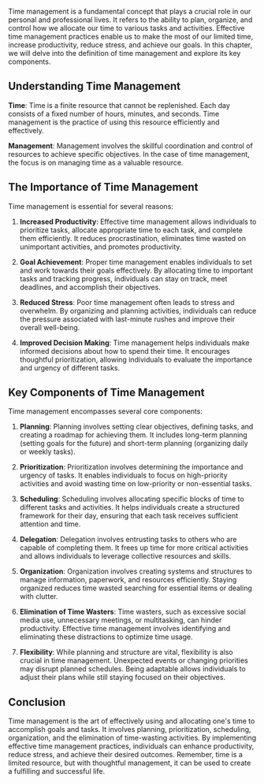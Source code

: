 
Time management is a fundamental concept that plays a crucial role in our personal and professional lives. It refers to the ability to plan, organize, and control how we allocate our time to various tasks and activities. Effective time management practices enable us to make the most of our limited time, increase productivity, reduce stress, and achieve our goals. In this chapter, we will delve into the definition of time management and explore its key components.

Understanding Time Management
-----------------------------

**Time**: Time is a finite resource that cannot be replenished. Each day consists of a fixed number of hours, minutes, and seconds. Time management is the practice of using this resource efficiently and effectively.

**Management**: Management involves the skillful coordination and control of resources to achieve specific objectives. In the case of time management, the focus is on managing time as a valuable resource.

The Importance of Time Management
---------------------------------

Time management is essential for several reasons:

1. **Increased Productivity**: Effective time management allows individuals to prioritize tasks, allocate appropriate time to each task, and complete them efficiently. It reduces procrastination, eliminates time wasted on unimportant activities, and promotes productivity.

2. **Goal Achievement**: Proper time management enables individuals to set and work towards their goals effectively. By allocating time to important tasks and tracking progress, individuals can stay on track, meet deadlines, and accomplish their objectives.

3. **Reduced Stress**: Poor time management often leads to stress and overwhelm. By organizing and planning activities, individuals can reduce the pressure associated with last-minute rushes and improve their overall well-being.

4. **Improved Decision Making**: Time management helps individuals make informed decisions about how to spend their time. It encourages thoughtful prioritization, allowing individuals to evaluate the importance and urgency of different tasks.

Key Components of Time Management
---------------------------------

Time management encompasses several core components:

1. **Planning**: Planning involves setting clear objectives, defining tasks, and creating a roadmap for achieving them. It includes long-term planning (setting goals for the future) and short-term planning (organizing daily or weekly tasks).

2. **Prioritization**: Prioritization involves determining the importance and urgency of tasks. It enables individuals to focus on high-priority activities and avoid wasting time on low-priority or non-essential tasks.

3. **Scheduling**: Scheduling involves allocating specific blocks of time to different tasks and activities. It helps individuals create a structured framework for their day, ensuring that each task receives sufficient attention and time.

4. **Delegation**: Delegation involves entrusting tasks to others who are capable of completing them. It frees up time for more critical activities and allows individuals to leverage collective resources and skills.

5. **Organization**: Organization involves creating systems and structures to manage information, paperwork, and resources efficiently. Staying organized reduces time wasted searching for essential items or dealing with clutter.

6. **Elimination of Time Wasters**: Time wasters, such as excessive social media use, unnecessary meetings, or multitasking, can hinder productivity. Effective time management involves identifying and eliminating these distractions to optimize time usage.

7. **Flexibility**: While planning and structure are vital, flexibility is also crucial in time management. Unexpected events or changing priorities may disrupt planned schedules. Being adaptable allows individuals to adjust their plans while still staying focused on their objectives.

Conclusion
----------

Time management is the art of effectively using and allocating one's time to accomplish goals and tasks. It involves planning, prioritization, scheduling, organization, and the elimination of time-wasting activities. By implementing effective time management practices, individuals can enhance productivity, reduce stress, and achieve their desired outcomes. Remember, time is a limited resource, but with thoughtful management, it can be used to create a fulfilling and successful life.
